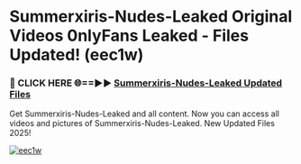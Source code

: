 # Summerxiris-Nudes-Leaked Original Videos 0nlyFans Leaked - Files Updated! (eec1w)

<h3>🔴 CLICK HERE 🌐==►► <a href="https://tinyurl.com/yc6ubb5a" rel="nofollow">Summerxiris-Nudes-Leaked Updated Files</a></h3>

Get Summerxiris-Nudes-Leaked and all content. Now you can access all videos and pictures of Summerxiris-Nudes-Leaked. New Updated Files 2025!

[![eec1w](https://i.imgur.com/7eu0CRL.gif)](https://tinyurl.com/yc6ubb5a)
